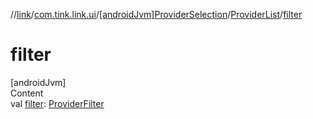 //[link](../../../index.md)/[com.tink.link.ui](../../index.md)/[[androidJvm]ProviderSelection](../index.md)/[ProviderList](index.md)/[filter](filter.md)



# filter  
[androidJvm]  
Content  
val [filter](filter.md): [ProviderFilter](../../../com.tink.service.provider/[android-jvm]-provider-filter/index.md)  



